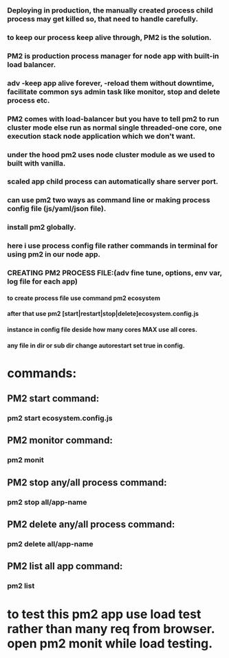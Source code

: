 ### Deploying in production, the manually created process child process may get killed so, that need to handle carefully.
### to keep our process keep alive through, PM2 is the solution.
### PM2 is production process manager for node app with built-in load balancer.
### adv -keep app alive forever, -reload them without downtime, facilitate common sys admin task like monitor, stop and delete process etc.
### PM2 comes with load-balancer but you have to tell pm2 to run cluster mode else run as normal single threaded-one core, one execution stack node application which we don't want.
### under the hood pm2 uses node cluster module as we used to built with vanilla.
### scaled app child process can automatically share server port.
### can use pm2 two ways as command line or making process config file (js/yaml/json file).
### install pm2 globally. 
### here i use process config file rather commands in terminal for using pm2 in our node app.
### CREATING PM2 PROCESS FILE:(adv fine tune, options, env var, log file for each app)
#### to create process file use command pm2 ecosystem
#### after that use pm2 [start|restart|stop|delete]ecosystem.config.js
#### instance in config file deside how many cores MAX use all cores.
#### any file in dir or sub dir change autorestart set true in config.
# commands:
## PM2 start command:
### pm2 start ecosystem.config.js
## PM2 monitor command:
### pm2 monit
## PM2 stop any/all process command:
### pm2 stop all/app-name
## PM2 delete any/all process command:
### pm2 delete all/app-name
## PM2 list all app command:
### pm2 list 
# to test this pm2 app use load test rather than many req from browser. open pm2 monit while load testing.
 




